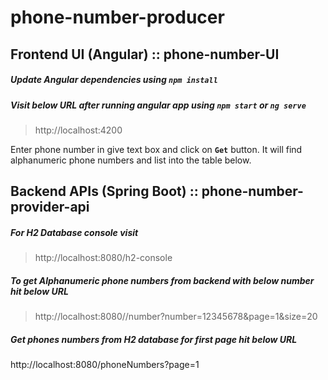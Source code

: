 # phone-number-producer



## Frontend UI (Angular) :: phone-number-UI
 
 

##### Update Angular dependencies using `npm install`
 
##### Visit below URL after running angular app using `npm start` or `ng serve`
> http://localhost:4200
 
Enter phone number in give text box and click on **`Get`** button. It will find alphanumeric phone numbers and list into the table below.




## Backend APIs (Spring Boot) :: phone-number-provider-api
 
##### For H2 Database console visit 
> http://localhost:8080/h2-console


##### To get Alphanumeric phone numbers from backend with below number hit below URL
> http://localhost:8080//number?number=12345678&page=1&size=20


##### Get phones numbers from H2 database for first page hit below URL

http://localhost:8080/phoneNumbers?page=1
